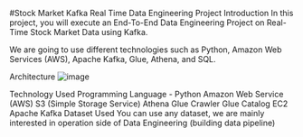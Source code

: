 #Stock Market Kafka Real Time Data Engineering Project
Introduction
In this project, you will execute an End-To-End Data Engineering Project on Real-Time Stock Market Data using Kafka.

We are going to use different technologies such as Python, Amazon Web Services (AWS), Apache Kafka, Glue, Athena, and SQL.

Architecture
![image](https://github.com/subh-abhi/stock-market-kafka-data-engineering-project/assets/118023917/be96de24-dce5-42fc-b571-a13a9f712683)


Technology Used
Programming Language - Python
Amazon Web Service (AWS)
S3 (Simple Storage Service)
Athena
Glue Crawler
Glue Catalog
EC2
Apache Kafka
Dataset Used
You can use any dataset, we are mainly interested in operation side of Data Engineering (building data pipeline)


